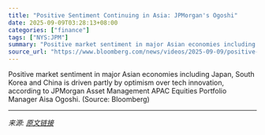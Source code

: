 ```yaml
---
title: "Positive Sentiment Continuing in Asia: JPMorgan's Ogoshi"
date: 2025-09-09T03:28:13+08:00
categories: ["finance"]
tags: ["NYS:JPM"]
summary: "Positive market sentiment in major Asian economies including Japan, South Korea and China is driven partly by optimism over tech innovation, according to JPMorgan Asset Management APAC Equities Portfo"
source_url: "https://www.bloomberg.com/news/videos/2025-09-09/positive-sentiment-continuing-in-asia-jpmorgan-s-ogoshi"
---
```


Positive market sentiment in major Asian economies including Japan, South Korea and China is driven partly by optimism over tech innovation, according to JPMorgan Asset Management APAC Equities Portfolio Manager Aisa Ogoshi. (Source: Bloomberg)

---

*来源: [原文链接](https://www.bloomberg.com/news/videos/2025-09-09/positive-sentiment-continuing-in-asia-jpmorgan-s-ogoshi)*
